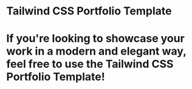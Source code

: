 # Tailwind CSS Portfolio Template

# If you're looking to showcase your work in a modern and elegant way, feel free to use the Tailwind CSS Portfolio Template!
